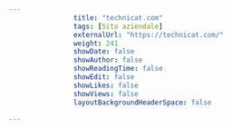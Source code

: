 ---
                title: "technicat.com"
                tags: [Sito aziendale]
                externalUrl: "https://technicat.com/"
                weight: 241
                showDate: false
                showAuthor: false
                showReadingTime: false
                showEdit: false
                showLikes: false
                showViews: false
                layoutBackgroundHeaderSpace: false
                ---

